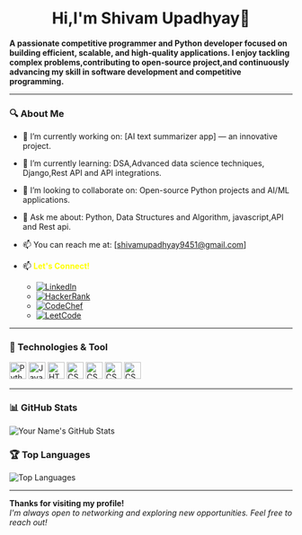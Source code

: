 <h1 align="center"> Hi,I'm Shivam Upadhyay👋</h1>

**A passionate competitive programmer and Python developer focused on building efficient, scalable, and high-quality applications. I enjoy tackling complex problems,contributing to open-source project,and continuously advancing my skill in software development and competitive programming.**

---

### 🔍 About Me
- 💼 I’m currently working on: [AI text summarizer app] — an innovative project.
- 🌱 I’m currently learning: DSA,Advanced data science techniques, Django,Rest API and API integrations.
- 🤝 I’m looking to collaborate on: Open-source Python projects and AI/ML applications.
- 💬 Ask me about: Python, Data Structures and Algorithm, javascript,API and Rest api.
- 📫 You can reach me at: [shivamupadhyay9451@gmail.com]
- 📫 <span style="color:yellow;">**Let's Connect!**</span>

  - [![LinkedIn](https://img.shields.io/badge/-LinkedIn-0077B5?logo=linkedin&logoColor=white&style=flat-square)](link_to_linkedin_profile)
  - [![HackerRank](https://img.shields.io/badge/-HackerRank-2EC866?logo=hackerrank&logoColor=white&style=flat-square)](link_to_hackerrank_profile)
  - [![CodeChef](https://img.shields.io/badge/-CodeChef-5B4638?logo=codechef&logoColor=white&style=flat-square)](link_to_codechef_profile)
  - [![LeetCode](https://img.shields.io/badge/-LeetCode-FFA116?logo=leetcode&logoColor=black&style=flat-square)](link_to_leetcode_profile)

---

### 🧰 Technologies & Tool
<div>
    <img src="https://img.shields.io/badge/Python-3776AB?style=flat&logo=python&logoColor=white" alt="Python" height="30" />
    <img src="https://img.shields.io/badge/JavaScript-F7DF1E?style=flat&logo=javascript&logoColor=black" alt="JavaScript" height="30" />
    <img src="https://img.shields.io/badge/HTML-E34F26?style=flat&logo=html5&logoColor=white" alt="HTML5" height="30" />
    <img src="https://img.shields.io/badge/API-1572B6?style=flat&logo=css3&logoColor=white" alt="CSS3" height="30" />
    <img src="https://img.shields.io/badge/RESTAPI-1572B6?style=flat&logo=css3&logoColor=white" alt="CSS3" height="30" />
    <img src="https://img.shields.io/badge/Java-1572B6?style=flat&logo=css3&logoColor=white" alt="CSS3" height="30" />
    <img src="https://img.shields.io/badge/SQL-1572B6?style=flat&logo=css3&logoColor=white" alt="CSS3" height="30" />


</div>

---

### 📊 GitHub Stats
![Your Name's GitHub Stats](https://github-readme-stats.vercel.app/api?username=shivamupadhyay9451&show_icons=true&theme=default)

### 🏆 Top Languages
![Top Languages](https://github-readme-stats.vercel.app/api/top-langs/?username=shivamupadhyay9451&layout=compact&theme=default)

---

**Thanks for visiting my profile!**  
*I'm always open to networking and exploring new opportunities. Feel free to reach out!*
